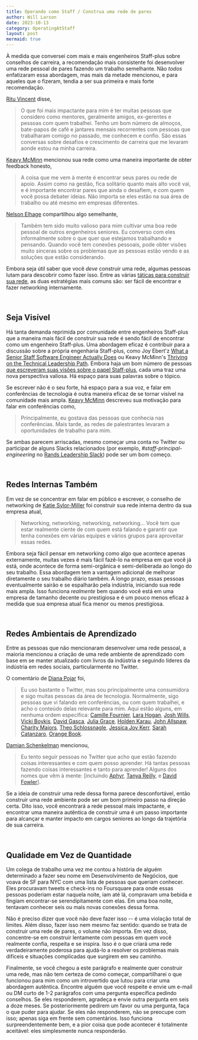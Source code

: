 ```yaml
---
title: Operando como Staff / Construa uma rede de pares
author: Will Larson 
date: 2023-10-13
category: OperatingAtStaff
layout: post
mermaid: true
---
```


À medida que conversei com mais e mais engenheiros Staff-plus sobre conselhos de carreira, a recomendação mais consistente foi desenvolver uma rede pessoal de pares fazendo um trabalho semelhante. Não *todos* enfatizaram essa abordagem, mas mais da metade mencionou, e para aqueles que o fizeram, tendia a ser sua primeira e mais forte recomendação.

[Ritu Vincent](https://staffeng.com/stories/ritu-vincent) disse,

> O que foi mais impactante para mim é ter muitas pessoas que considero como mentores, geralmente amigos, ex-gerentes e pessoas com quem trabalhei. Tenho um bom número de almoços, bate-papos de café e jantares mensais recorrentes com pessoas que trabalharam comigo no passado, me conhecem e confio. São essas conversas sobre desafios e crescimento de carreira que me levaram aonde estou na minha carreira.

[Keavy McMinn](https://staffeng.com/stories/keavy-mcminn) mencionou sua rede como uma maneira importante de obter feedback honesto,

> A coisa que me vem à mente é encontrar seus pares ou rede de apoio. Assim como na gestão, fica solitário quanto mais alto você vai, e é importante encontrar pares que ainda o desafiem, e com quem você possa debater ideias. Não importa se eles estão na sua área de trabalho ou até mesmo em empresas diferentes.

[Nelson Elhage](https://staffeng.com/stories/nelson-elhage) compartilhou algo semelhante,

> Também tem sido muito valioso para mim cultivar uma boa rede pessoal de outros engenheiros seniores. Eu converso com eles informalmente sobre o que quer que estejamos trabalhando e pensando. Quando você tem conexões pessoais, pode obter visões muito sinceras sobre os problemas que as pessoas estão vendo e as soluções que estão considerando.

Embora seja útil saber que você *deve* construir uma rede, algumas pessoas lutam para descobrir como fazer isso. Entre as várias [táticas para construir sua rede](https://lethain.com/meeting-people/), as duas estratégias mais comuns são: ser fácil de encontrar e fazer networking internamente.

<br>

## Seja Visível

Há tanta demanda reprimida por comunidade entre engenheiros Staff-plus que a maneira mais fácil de construir sua rede é sendo fácil de encontrar como um engenheiro Staff-plus. Uma abordagem eficaz é contribuir para a discussão sobre a própria engenharia Staff-plus, como Joy Ebert'z [What a Senior Staff Software Engineer Actually Does](https://staffeng.com/stories/joy-ebertz) ou Keavy McMinn's [Thriving on the Technical Leadership Path](https://keavy.com/work/thriving-on-the-technical-leadership-path/). Embora haja um bom número de pessoas [que escreveram suas visões sobre o papel Staff-plus](https://staffeng.com/guides/learning-materials), cada uma traz uma nova perspectiva valiosa. Há espaço para suas palavras sobre o tópico.

Se escrever não é o seu forte, há espaço para a sua voz, e falar em conferências de tecnologia é outra maneira eficaz de se tornar visível na comunidade mais ampla. [Keavy McMinn](https://staffeng.com/stories/keavy-mcminn) descreveu sua motivação para falar em conferências como,

> Principalmente, eu gostava das pessoas que conhecia nas conferências. Mais tarde, as redes de palestrantes levaram a oportunidades de trabalho para mim.

Se ambas parecem arriscadas, mesmo começar uma conta no Twitter ou participar de alguns Slacks relacionados (por exemplo, _#staff-principal-engineering_ no [Rands Leadership Slack](https://randsinrepose.com/welcome-to-rands-leadership-slack/)) pode ser um bom começo.

<br>

## Redes Internas Também

Em vez de se concentrar em falar em público e escrever, o conselho de networking de [Katie Sylor-Miller](https://staffeng.com/stories/katie-sylor-miller) foi construir sua rede interna dentro da sua empresa atual,

> Networking, networking, networking, networking... Você tem que estar realmente ciente de com quem está falando e garantir que tenha conexões em várias equipes e vários grupos para aproveitar essas redes.

Embora seja fácil pensar em networking como algo que acontece apenas externamente, muitas vezes é mais fácil fazê-lo na empresa em que você já está, onde acontece de forma semi-orgânica e semi-deliberada ao longo do seu trabalho. Essa abordagem tem a vantagem adicional de melhorar diretamente o seu trabalho diário também. A longo prazo, essas pessoas eventualmente sairão e se espalharão pela indústria, iniciando sua rede mais ampla. Isso funciona *realmente* bem quando você está em uma empresa de tamanho decente ou prestigiosa e é um pouco menos eficaz à medida que sua empresa atual fica menor ou menos prestigiosa.

<br>

## Redes Ambientais de Aprendizado

Entre as pessoas que não mencionaram desenvolver uma rede pessoal, a maioria mencionou a criação de uma rede ambiente de aprendizado com base em se manter atualizado com livros da indústria e seguindo líderes da indústria em redes sociais, particularmente no Twitter.

O comentário de [Diana Pojar](https://staffeng.com/stories/diana-pojar) foi,

> Eu uso bastante o Twitter, mas sou principalmente uma consumidora e sigo muitas pessoas da área de tecnologia. Normalmente, sigo pessoas que vi falando em conferências, ou com quem trabalhei, e acho o conteúdo delas relevante para mim. Aqui estão alguns, em nenhuma ordem específica: [Camille Fournier](https://twitter.com/skamille), [Lara Hogan](https://twitter.com/lara_hogan), [Josh Wills](https://twitter.com/josh_wills), [Vicki Boykis](https://twitter.com/vboykis), [David Gasca](https://twitter.com/gasca), [Julia Grace](https://twitter.com/jewelia), [Holden Karau](https://twitter.com/holdenkarau), [John Allspaw](https://twitter.com/allspaw), [Charity Majors](https://twitter.com/mipsytipsy), [Theo Schlossnagle](https://twitter.com/postwait), [Jessica Joy Kerr](https://twitter.com/jessitron), [Sarah Catanzaro](https://twitter.com/sarahcat21), [Orange Book](https://twitter.com/orangebook_).

[Damian Schenkelman](https://staffeng.com/stories/damian-schenkelman) mencionou,

> Eu tento seguir pessoas no Twitter que acho que estão fazendo coisas interessantes e com quem posso aprender. Há tantas pessoas fazendo coisas interessantes e tanto para aprender! Alguns dos nomes que vêm à mente: [incluindo [Aphyr](https://twitter.com/aphyr), [Tanya Reilly](https://twitter.com/whereistanya), e [David Fowler](https://twitter.com/davidfowl)].

Se a ideia de construir uma rede dessa forma parece desconfortável, então construir uma rede ambiente pode ser um bom primeiro passo na direção certa. Dito isso, você encontrará a rede pessoal mais impactante, e encontrar uma maneira autêntica de construir uma é um passo importante para alcançar e manter impacto em cargos seniores ao longo da trajetória de sua carreira.

<br>

## Qualidade em Vez de Quantidade

Um colega de trabalho uma vez me contou a história de alguém determinado a fazer seu nome em Desenvolvimento de Negócios, que voava de SF para NYC com uma lista de pessoas que queriam conhecer. Eles procuravam tweets e check-ins no Foursquare para onde essas pessoas poderiam estar naquela noite, iam até lá, compravam uma bebida e fingiam encontrar-se serendipitamente com elas. Em uma boa noite, tentavam conhecer seis ou mais novas conexões dessa forma.

Não é preciso dizer que você não deve fazer isso -- é uma violação total de limites. Além disso, fazer isso nem mesmo faz sentido: quando se trata de construir uma rede de pares, o volume não importa. Em vez disso, concentre-se em construir lentamente com pessoas em quem você realmente confia, respeita e se inspira. Isso é o que criará uma rede verdadeiramente poderosa para ajudá-lo a resolver os problemas mais difíceis e situações complicadas que surgirem em seu caminho.

Finalmente, se você chegou a este parágrafo e realmente quer construir uma rede, mas não tem certeza de como começar, compartilharei o que funcionou para mim como um introvertido que lutou para criar uma abordagem autêntica. Encontre alguém que você respeite e envie um e-mail ou DM curto de 1-2 parágrafos com uma pergunta específica pedindo conselhos. Se eles responderem, agradeça e envie outra pergunta em seis a doze meses. Se posteriormente pedirem um favor ou uma pergunta, faça o que puder para ajudar. Se eles não responderem, não se preocupe com isso; apenas siga em frente sem comentários. Isso funciona surpreendentemente bem, e a pior coisa que pode acontecer é totalmente aceitável: eles simplesmente nunca responderão.
